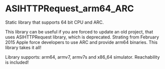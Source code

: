 # ASIHTTPRequest_arm64_ARC
Static library that supports 64 bit CPU and ARC.

This library can be useful if you are forced to update an old project, that uses ASIHTTPRequest library, which is deprecated. Strating from February 2015 Apple force developers to use ARC and provide arm64 binaries. This library takes it all!

Library supports: arm64, armv7, armv7s and x86_64 simulator.
Reachability is included!
